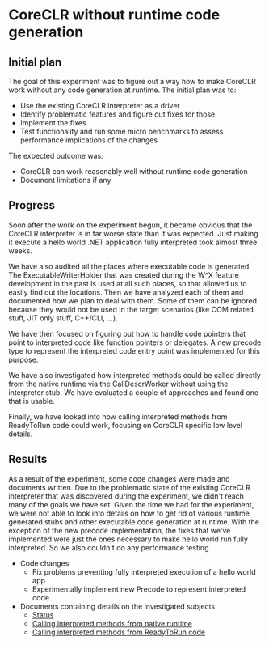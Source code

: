 # CoreCLR without runtime code generation

## Initial plan
The goal of this experiment was to figure out a way how to make CoreCLR work without any code generation at runtime. The initial plan was to:
* Use the existing CoreCLR interpreter as a driver
* Identify problematic features and figure out fixes for those
* Implement the fixes
* Test functionality and run some micro benchmarks to assess performance implications of the changes

The expected outcome was:
* CoreCLR can work reasonably well without runtime code generation
* Document limitations if any

## Progress
Soon after the work on the experiment begun, it became obvious that the CoreCLR interpreter is in far worse state than it was expected. Just making it execute a hello world .NET application fully interpreted took almost three weeks. 

We have also audited all the places where executable code is generated. The ExecutableWriterHolder that was created during the W^X feature development in the past is used at all such places, so that allowed us to easily find out the locations. Then we have analyzed each of them and documented how we plan to deal with them. Some of them can be ignored because they would not be used in the target scenarios (like COM related stuff, JIT only stuff, C++/CLI, ...). 

We have then focused on figuring out how to handle code pointers that point to interpreted code like function pointers or delegates. A new precode type to represent the interpreted code entry point was implemented for this purpose.

We have also investigated how interpreted methods could be called directly from the native runtime via the CallDescrWorker without using the interpreter stub. We have evaluated a couple of approaches and found one that is usable.

Finally, we have looked into how calling interpreted methods from ReadyToRun code could work, focusing on CoreCLR specific low level details.

## Results
As a result of the experiment, some code changes were made and documents written. Due to the problematic state of the existing CoreCLR interpreter that was discovered during the experiment, we didn't reach many of the goals we have set. Given the time we had for the experiment, we were not able to look into details on how to get rid of various runtime generated stubs and other executable code generation at runtime. With the exception of the new precode implementation, the fixes that we've implemented were just the ones necessary to make hello world run fully interpreted. So we also couldn't do any performance testing.

* Code changes
  * Fix problems preventing fully interpreted execution of a hello world app
  * Experimentally implement new Precode to represent interpreted code
* Documents containing details on the investigated subjects 
  * [Status](experiment_status.md)
  * [Calling interpreted methods from native runtime](TaggedFunctionPrototype.md)
  * [Calling interpreted methods from ReadyToRun code](ReadyToInterpret.md)
